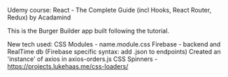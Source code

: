 Udemy course: React - The Complete Guide (incl Hooks, React Router, Redux) by Acadamind

This is the Burger Builder app built following the tutorial. 

New tech used:
CSS Modules - name.module.css
Firebase - backend and RealTime db (Firebase specific syntax: add .json to endpoints)
Created an 'instance' of axios in axios-orders.js
CSS Spinners - https://projects.lukehaas.me/css-loaders/
